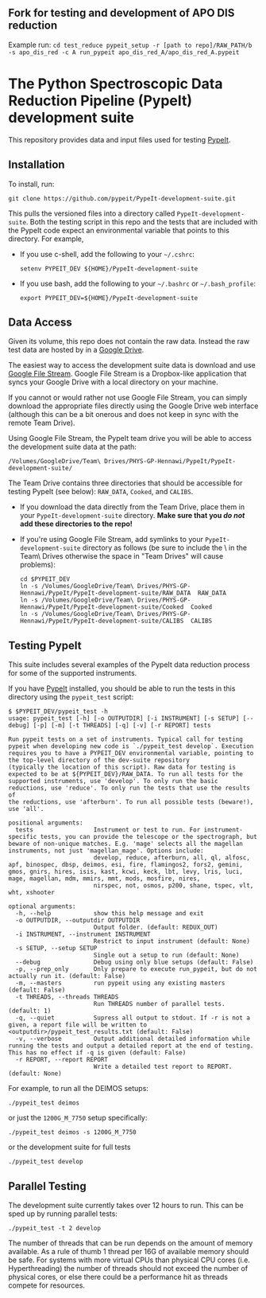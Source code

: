 ## Fork for testing and development of APO DIS reduction

Example run:
`cd test_reduce
pypeit_setup -r [path to repo]/RAW_PATH/b -s apo_dis_red -c A
run_pypeit apo_dis_red_A/apo_dis_red_A.pypeit`



# The Python Spectroscopic Data Reduction Pipeline (PypeIt) development suite

This repository provides data and input files used for testing
[PypeIt](https://github.com/pypeit/PypeIt).

## Installation

To install, run:

`git clone https://github.com/pypeit/PypeIt-development-suite.git`

This pulls the versioned files into a directory called
`PypeIt-development-suite`.  Both the testing script in this repo and
the tests that are included with the PypeIt code expect an environmental
variable that points to this directory.  For example,

 - If you use c-shell, add the following to your `~/.cshrc`:

   ```
   setenv PYPEIT_DEV ${HOME}/PypeIt-development-suite
   ```

 - If you use bash, add the following to your `~/.bashrc` or
   `~/.bash_profile`:

   ```
   export PYPEIT_DEV=${HOME}/PypeIt-development-suite
   ```

## Data Access

Given its volume, this repo does not contain the raw data.  Instead the
raw test data are hosted by in a 
[Google Drive](https://drive.google.com/drive/folders/1oh19siB1-F0jjmY-F_jr73eA-TQYEiFW?usp=sharing).  

The easiest way to access the
development suite data is download and use [Google File
Stream](https://support.google.com/drive/answer/7329379?hl=en).  Google
File Stream is a Dropbox-like application that syncs your Google Drive
with a local directory on your machine.  

If you cannot or would rather
not use Google File Stream, you can simply download the appropriate
files directly using the Google Drive web interface (although this can
be a bit onerous and does not keep in sync with the remote Team Drive).

Using Google File Stream, the PypeIt team drive you will be able to
access the development suite data at the path: 

```
/Volumes/GoogleDrive/Team\ Drives/PHYS-GP-Hennawi/PypeIt/PypeIt-development-suite/
```

The Team Drive contains three directories that should be accessible for
testing PypeIt (see below): `RAW_DATA`, `Cooked`, and `CALIBS`.

  - If you download the data directly from the Team Drive, place them in
    your `PypeIt-development-suite` directory.  **Make sure that you *do
    not* add these directories to the repo!**

  - If you're using Google File Stream, add symlinks to your
    `PypeIt-development-suite` directory as follows (be sure to include
    the \ in the Team\ Drives otherwise the space in "Team Drives" will
    cause problems):

    ```
    cd $PYPEIT_DEV
    ln -s /Volumes/GoogleDrive/Team\ Drives/PHYS-GP-Hennawi/PypeIt/PypeIt-development-suite/RAW_DATA  RAW_DATA
    ln -s /Volumes/GoogleDrive/Team\ Drives/PHYS-GP-Hennawi/PypeIt/PypeIt-development-suite/Cooked  Cooked
    ln -s /Volumes/GoogleDrive/Team\ Drives/PHYS-GP-Hennawi/PypeIt/PypeIt-development-suite/CALIBS  CALIBS
    ```

## Testing PypeIt

This suite includes several examples of the PypeIt data reduction process 
for some of the supported instruments.

If you have [PypeIt](https://github.com/pypeit/PypeIt) installed, you
should be able to run the tests in this directory using the
`pypeit_test` script:

```
$ $PYPEIT_DEV/pypeit_test -h
usage: pypeit_test [-h] [-o OUTPUTDIR] [-i INSTRUMENT] [-s SETUP] [--debug] [-p] [-m] [-t THREADS] [-q] [-v] [-r REPORT] tests

Run pypeit tests on a set of instruments. Typical call for testing pypeit when developing new code is `./pypeit_test develop`. Execution requires you to have a PYPEIT_DEV environmental variable, pointing to the top-level directory of the dev-suite repository
(typically the location of this script). Raw data for testing is expected to be at ${PYPEIT_DEV}/RAW_DATA. To run all tests for the supported instruments, use 'develop'. To only run the basic reductions, use 'reduce'. To only run the tests that use the results of
the reductions, use 'afterburn'. To run all possible tests (beware!), use 'all'.

positional arguments:
  tests                 Instrument or test to run. For instrument-specific tests, you can provide the telescope or the spectrograph, but beware of non-unique matches. E.g. 'mage' selects all the magellan instruments, not just 'magellan_mage'. Options include:
                        develop, reduce, afterburn, all, ql, alfosc, apf, binospec, dbsp, deimos, esi, fire, flamingos2, fors2, gemini, gmos, gnirs, hires, isis, kast, kcwi, keck, lbt, levy, lris, luci, mage, magellan, mdm, mmirs, mmt, mods, mosfire, nires,
                        nirspec, not, osmos, p200, shane, tspec, vlt, wht, xshooter

optional arguments:
  -h, --help            show this help message and exit
  -o OUTPUTDIR, --outputdir OUTPUTDIR
                        Output folder. (default: REDUX_OUT)
  -i INSTRUMENT, --instrument INSTRUMENT
                        Restrict to input instrument (default: None)
  -s SETUP, --setup SETUP
                        Single out a setup to run (default: None)
  --debug               Debug using only blue setups (default: False)
  -p, --prep_only       Only prepare to execute run_pypeit, but do not actually run it. (default: False)
  -m, --masters         run pypeit using any existing masters (default: False)
  -t THREADS, --threads THREADS
                        Run THREADS number of parallel tests. (default: 1)
  -q, --quiet           Supress all output to stdout. If -r is not a given, a report file will be written to <outputdir>/pypeit_test_results.txt (default: False)
  -v, --verbose         Output additional detailed information while running the tests and output a detailed report at the end of testing. This has no effect if -q is given (default: False)
  -r REPORT, --report REPORT
                        Write a detailed test report to REPORT. (default: None)
```

For example, to run all the DEIMOS setups:

```
./pypeit_test deimos
```

or just the `1200G_M_7750` setup specifically:

```
./pypeit_test deimos -s 1200G_M_7750
```

or the development suite for full tests

```
./pypeit_test develop
```

## Parallel Testing
The development suite currently takes over 12 hours to run. This can be sped up by running parallel tests:
```
./pypeit_test -t 2 develop
```

The number of threads that can be run depends on the amount of memory available. As a rule of thumb 1 thread per 16G of
available memory should be safe.  For systems with more virtual CPUs than physical CPU cores (i.e. Hyperthreading) the 
number of threads should not exceed the number of physical cores, or else there could be a performance hit as threads 
compete for resources.  

